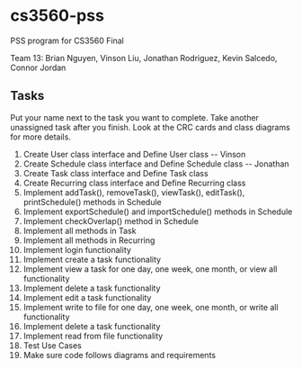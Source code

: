 # cs3560-pss
PSS program for CS3560 Final</br>

Team 13:  Brian Nguyen, Vinson Liu, Jonathan Rodriguez, Kevin Salcedo, Connor Jordan

## Tasks
Put your name next to the task you want to complete. Take another unassigned task after you finish.
Look at the CRC cards and class diagrams for more details. </br>
1. Create User class interface and Define User class -- Vinson
2. Create Schedule class interface and Define Schedule class -- Jonathan
3. Create Task class interface and Define Task class
4. Create Recurring class interface and Define Recurring class
5. Implement addTask(), removeTask(), viewTask(), editTask(), printSchedule() methods in Schedule
6. Implement exportSchedule() and importSchedule() methods in Schedule
7. Implement checkOverlap() method in Schedule
8. Implement all methods in Task
9. Implement all methods in Recurring
10. Implement login functionality
11. Implement create a task functionality
12. Implement view a task for one day, one week, one month, or view all functionality
13. Implement delete a task functionality
14. Implement edit a task functionality
15. Implement write to file for one day, one week, one month, or write all functionality
16. Implement delete a task functionality
17. Implement read from file functionality
18. Test Use Cases
19. Make sure code follows diagrams and requirements

